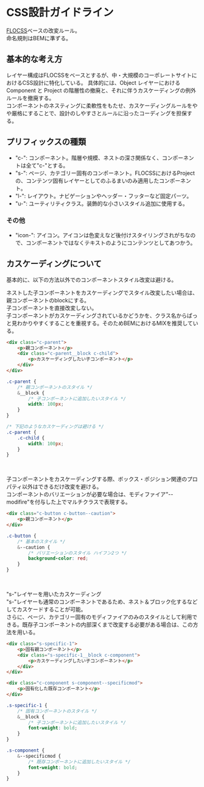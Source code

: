 # CSS設計ガイドライン

[FLOCSS](https://github.com/hiloki/flocss)ベースの改変ルール。  
命名規則はBEMに準ずる。

## 基本的な考え方

 レイヤー構成はFLOCSSをベースとするが、中・大規模のコーポレートサイトにおけるCSS設計に特化している。
具体的には、Object レイヤーにおける Component と Project の階層性の撤廃と、それに伴うカスケーディングの例外ルールを撤廃する。  
コンポーネントのネスティングに柔軟性をもたせ、カスケーディングルールをやや厳格にすることで、設計のしやすさとルールに沿ったコーディングを担保する。

## プリフィックスの種類

- "c-": コンポーネント。階層や規模、ネストの深さ関係なく、コンポーネントは全て"c-"とする。
- "s-": ページ、カテゴリー固有のコンポーネント。FLOCSSにおけるProjectの、コンテンツ固有レイヤーとしてのふるまいのみ適用したコンポーネント。
- "l-": レイアウト。ナビゲーションやヘッダー・フッターなど固定パーツ。
- "u-": ユーティリティクラス。装飾的な小さいスタイル追加に使用する。

### その他

- "icon-": アイコン。アイコンは色変えなど後付けスタイリングされがちなので、コンポーネントではなくテキストのようにコンテンツとしてあつかう。

## カスケーディングについて

基本的に、以下の方法以外でのコンポーネントスタイル改変は避ける。  

ネストした子コンポーネントをカスケーディングでスタイル改変したい場合は、親コンポーネントのblockにする。  
子コンポーネントを直接改変しない。  
子コンポーネントがカスケーディングされているかどうかを、クラス名からぱっと見わかりやすくすることを重視する。そのためBEMにおけるMIXを推奨している。

``` html
<div class="c-parent">
	<p>親コンポーネント</p>
	<div class="c-parent__block c-child">
		<p>カスケーディングしたい子コンポーネント</p>
	</div>
</div>
```

``` scss
.c-parent {
	/* 親コンポーネントのスタイル */
	&__block {
		/* 子コンポーネントに追加したいスタイル */
		width: 100px;
	}
}

/* 下記のようなカスケーディングは避ける */
.c-parent {
	.c-child {
		width: 100px;
	}
}
```

<br>

子コンポーネントをカスケーディングする際、ボックス・ポジション関連のプロパティ以外はできるだけ改変を避ける。  
コンポーネントのバリエーションが必要な場合は、モディファイア"--modifire"を付与した上でマルチクラスで表現する。

``` html
<div class="c-button c-button--caution">
	<p>親コンポーネント</p>
</div>
```

``` scss
.c-button {
	/* 基本のスタイル */
	&--caution {
		/* バリエーションのスタイル ハイフン2つ */
		background-color: red;
	}
}
```

<br>

"s-"レイヤーを用いたカスケーディング  
"s-"レイヤーも通常のコンポーネントであるため、ネスト＆ブロック化するなどしてカスケードすることが可能。  
さらに、ページ、カテゴリー固有のモディファイアのみのスタイルとして利用できる。既存子コンポーネントの内部深くまで改変する必要がある場合は、この方法を用いる。

``` html
<div class="s-specific-1">
	<p>固有親コンポーネント</p>
	<div class="s-specific-1__block c-component">
		<p>カスケーディングしたい子コンポーネント</p>
	</div>
</div>

<div class="c-component s-component--specificmod">
	<p>固有化した既存コンポーネント</p>
</div>
```

``` scss
.s-specific-1 {
	/* 固有コンポーネントのスタイル */
	&__block {
		/* 子コンポーネントに追加したいスタイル */
		font-weight: bold;
	}
}

.s-component {
	&--specificmod {
		/* 既存コンポーネントに追加したいスタイル */
		font-weight: bold;
	}
}
```
